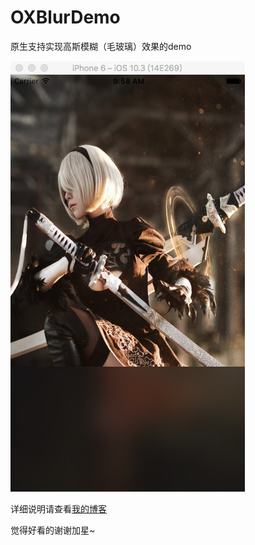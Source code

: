 # OXBlurDemo
原生支持实现高斯模糊（毛玻璃）效果的demo

![](https://github.com/Cloudox/OXBlurDemo/blob/master/demo.png)

详细说明请查看[我的博客](http://blog.csdn.net/Cloudox_/article/details/72850476)

觉得好看的谢谢加星~
